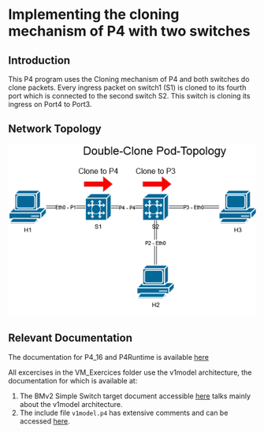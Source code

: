 # Implementing the cloning mechanism of P4 with two switches

## Introduction

This P4 program uses the Cloning mechanism of P4 and both switches do clone packets. Every ingress packet on switch1 (S1) is cloned to its fourth port which is connected to the second switch S2. This switch is cloning its ingress on Port4 to Port3.


## Network Topology
![alt text](https://github.com/Selltowitz/p4/blob/main/Topo-Drawings/Double-Clone.png?raw=true)

## Relevant Documentation

The documentation for P4_16 and P4Runtime is available [here](https://p4.org/specs/)

All excercises in the VM_Exercices folder use the v1model architecture, the documentation for which is available at:
1. The BMv2 Simple Switch target document accessible [here](https://github.com/p4lang/behavioral-model/blob/master/docs/simple_switch.md) talks mainly about the v1model architecture.
2. The include file `v1model.p4` has extensive comments and can be accessed [here](https://github.com/p4lang/p4c/blob/master/p4include/v1model.p4).
